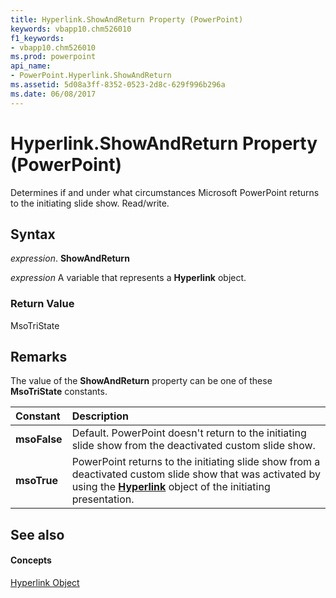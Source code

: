 ```yaml
---
title: Hyperlink.ShowAndReturn Property (PowerPoint)
keywords: vbapp10.chm526010
f1_keywords:
- vbapp10.chm526010
ms.prod: powerpoint
api_name:
- PowerPoint.Hyperlink.ShowAndReturn
ms.assetid: 5d08a3ff-8352-0523-2d8c-629f996b296a
ms.date: 06/08/2017
---
```



# Hyperlink.ShowAndReturn Property (PowerPoint)

Determines if and under what circumstances Microsoft PowerPoint returns to the initiating slide show. Read/write.


## Syntax

 _expression_. **ShowAndReturn**

 _expression_ A variable that represents a **Hyperlink** object.


### Return Value

MsoTriState


## Remarks

The value of the **ShowAndReturn** property can be one of these **MsoTriState** constants.



|**Constant**|**Description**|
|:-----|:-----|
|**msoFalse**|Default. PowerPoint doesn't return to the initiating slide show from the deactivated custom slide show.|
|**msoTrue**| PowerPoint returns to the initiating slide show from a deactivated custom slide show that was activated by using the **[Hyperlink](hyperlink-object-powerpoint.md)** object of the initiating presentation.|

## See also


#### Concepts


[Hyperlink Object](hyperlink-object-powerpoint.md)

